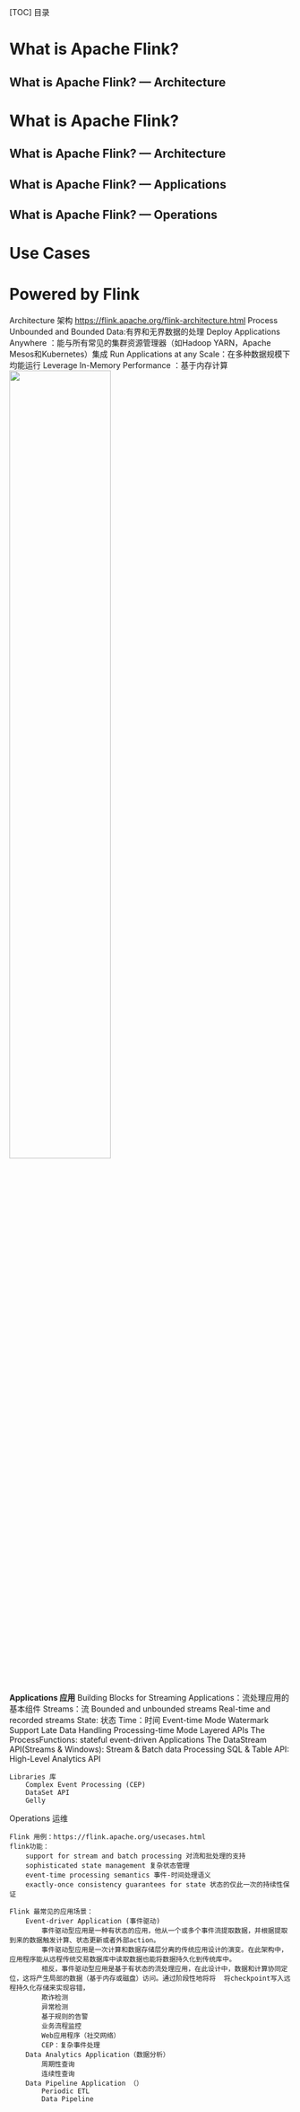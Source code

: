 [TOC] 目录
# What is Apache Flink? 

## What is Apache Flink? — Architecture



# What is Apache Flink? 

## What is Apache Flink? — Architecture


## What is Apache Flink? — Applications


## What is Apache Flink? — Operations



# Use Cases

# Powered by Flink




















Architecture 架构 https://flink.apache.org/flink-architecture.html
	Process Unbounded and Bounded Data:有界和无界数据的处理
	Deploy Applications Anywhere ：能与所有常见的集群资源管理器（如Hadoop YARN，Apache Mesos和Kubernetes）集成
	Run Applications at any Scale：在多种数据规模下均能运行
	Leverage In-Memory Performance ：基于内存计算
	<img src="https://flink.apache.org/img/flink-home-graphic.png" width="60%">
	
	


**Applications 应用**
	Building Blocks for Streaming Applications：流处理应用的基本组件
		Streams：流 
			Bounded and unbounded streams
			Real-time and recorded streams
		State: 状态
		Time：时间
			Event-time Mode
			Watermark Support
			Late Data Handling
			Processing-time Mode
	Layered APIs
		The ProcessFunctions:                   stateful event-driven Applications
		The DataStream API(Streams & Windows):  Stream & Batch data Processing
		SQL & Table API:                        High-Level Analytics API
	
	Libraries 库
	    Complex Event Processing (CEP)
	    DataSet API
	    Gelly

	
	
Operations 运维




    Flink 用例：https://flink.apache.org/usecases.html
    flink功能：
        support for stream and batch processing 对流和批处理的支持
        sophisticated state management 复杂状态管理
        event-time processing semantics 事件-时间处理语义
        exactly-once consistency guarantees for state 状态的仅此一次的持续性保证

    Flink 最常见的应用场景：
    	Event-driver Application (事件驱动)
    	    事件驱动型应用是一种有状态的应用，他从一个或多个事件流提取数据，并根据提取到来的数据触发计算、状态更新或者外部action。
    	    事件驱动型应用是一次计算和数据存储层分离的传统应用设计的演变。在此架构中，应用程序能从远程传统交易数据库中读取数据也能将数据持久化到传统库中。
    	    相反，事件驱动型应用是基于有状态的流处理应用，在此设计中，数据和计算协同定位，这将产生局部的数据（基于内存或磁盘）访问。通过阶段性地将将  将checkpoint写入远程持久化存储来实现容错，
            欺诈检测
    		异常检测
    		基于规则的告警
    		业务流程监控
    		Web应用程序（社交网络）
    		CEP：复杂事件处理
    	Data Analytics Application（数据分析）
            周期性查询
    		连续性查询
    	Data Pipeline Application （）
            Periodic ETL
    		Data Pipeline

